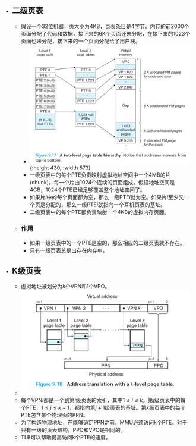 - ## 二级页表
	- 假设一个32位机器，页大小为4KB，页表条目是4字节。内存的前2000个页面分配了代码和数据，接下来的6K个页面还未分配，在接下来的1023个页面也未分配，接下来的一个页面分配给了用户栈。
		- ![image.png](../assets/image_1661147441289_0.png){:height 430, :width 573}
		- 一级页表中的每个PTE负责映射虚拟地址空间中一个4MB的片(chunk)。每一个片由1024个连续的页面组成。假设地址空间是4GB，1024个PTE已经足够覆盖整个地址空间了。
		- 如果片$i$中的每个页面都为空，那么一级PTE$i$就为空。如果片$i$至少又一个页是分配的，那么一级PTE$i$就指向一个耳机页表的基址。
		- 二级页表中的每个PTE都负责映射一个4KB的虚拟内存页面。
	- ### 作用
		- 如果一级页表中的一个PTE是空的，那么相应的二级页表就不存在。
		- 只有一级页表总是出存在内存中。
- ## K级页表
	- 虚拟地址被划分为$k$个VPN和1个VPO。
	- ![image.png](../assets/image_1661150076399_0.png)
	- 每个VPN$i$都是一个到第$i$级页表的索引，其中$1 \leq i \leq k$。第$j$级页表中的每个PTE，$1 \leq j \leq k-1$，都指向第$j+1$级页表的基址。第$k$级页表中的每个PTE包含某个物理页的PPN。
	- 为了构造物理地址，在能够确定PPN之前，MMU必须访问k个PTE。对于只有一级的页表结构，PPO和VPO是相同的。
	- TLB可以帮助提高访问k个PTE的速度。